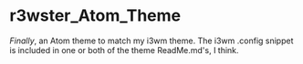 # r3wster_Atom_Theme

_Finally_, an Atom theme to match my i3wm theme. 
The i3wm .config snippet is included in one or both of the theme ReadMe.md's, I think. 
